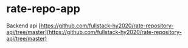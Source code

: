 # rate-repo-app

Backend api
[https://github.com/fullstack-hy2020/rate-repository-api/tree/master](https://github.com/fullstack-hy2020/rate-repository-api/tree/master)